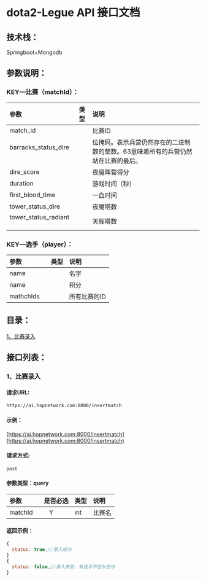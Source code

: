 

# dota2-Legue API 接口文档
## 技术栈：
Springboot+Mongodb
## 参数说明：
### KEY—比赛（matchId）：

|参数|类型|说明|
|:-----|:-------:|:-----|
|match_id     |      |比赛ID|
|barracks_status_dire      |     |位掩码。表示兵营仍然存在的二进制数的整数。63意味着所有的兵营仍然站在比赛的最后。|
dire_score    |      |夜魇阵营得分|
duration     |      |游戏时间（秒）|
first_blood_time    |      |一血时间|
 tower_status_dire    |      |夜魇塔数|
 tower_status_radiant    |      |天辉塔数|

### KEY—选手（player）：
|参数|类型|说明|
|:-----|:-------:|:-----|
|name     |      |名字|
|name     |      |积分|
|mathchIds     |      |所有比赛的ID|
## 目录：

[1、比赛录入](#1比赛录入)<br/>


## 接口列表：

### 1、比赛录入

#### 请求URL:  
```
https://ai.hopnetwork.com:8000/insertmatch
```

#### 示例：
 [https://ai.hopnetwork.com:8000/insertmatch](https://ai.hopnetwork.com:8000/insertmatch)

#### 请求方式: 
```
post
```

#### 参数类型：query

|参数|是否必选|类型|说明|
|:-----|:-------:|:-----|:-----|
| matchId     |Y       |int  |比赛名|


#### 返回示例：

```javascript
{
  status: true,//录入成功
}
{
  status: false,//录入失败，有选手不在队伍中
}
```

